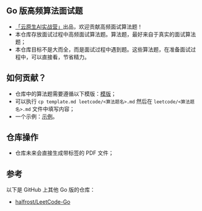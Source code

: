 ## Go 版高频算法面试题

- [「云原生AI实战营」](https://www.yuque.com/onex/zsxq/intro)出品，欢迎贡献高频面试算法题！
- 本仓库存放面试过程中高频面试算法题。算法题，最好来自于真实的面试算法题；
- 本仓库目标不是大而全，而是面试过程中遇到题。这些算法题，在准备面试过程中，可以直接看，节省精力。

## 如何贡献？

- 仓库中的算法题需要遵循以下模版：[模版](./template.md)；
- 可以执行 `cp template.md leetcode/<算法题名>.md` 然后在 `leetcode/<算法题名>.md` 文件中填写内容；
- 一个示例：[示例](example.md)。

## 仓库操作

- 仓库未来会直接生成带标签的 PDF 文件；

## 参考

以下是 GitHub 上其他 Go 版的仓库：

- [halfrost/LeetCode-Go](https://github.com/halfrost/LeetCode-Go)
